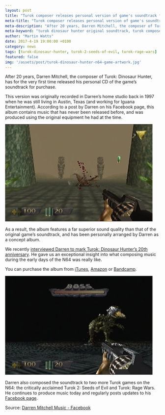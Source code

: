 ```yaml
---
layout: post
title: "Turok composer releases personal version of game's soundtrack from private collection"
meta-title: "Turok composer releases personal version of game's soundtrack from private collection"
meta-description: "After 20 years, Darren Mitchell, the composer of Turok: Dinosaur Hunter, has for the very first time released his personal CD of the game’s soundtrack for purchase."
meta-keyword: "turok dinosaur hunter original soundtrack, turok composer, darren mitchell composer, turok soundtrack"
author: "Martin Watts"
date: 2017-4-19 19:00:00 +0100
category: news
tags: [turok-dinosaur-hunter, turok-2-seeds-of-evil, turok-rage-wars]
featured: false
img: '/assets/post/turok-dinosaur-hunter-n64-game-artwork.jpg'
---
```

After 20 years, Darren Mitchell, the composer of Turok: Dinosaur Hunter, has for the very first time released his personal CD of the game’s soundtrack for purchase.

This version was originally recorded in Darren’s home studio back in 1997 when he was still living in Austin, Texas (and working for Iguana Entertainment). According to a post by Darren on his Facebook page, this album contains music that has never been released before, and was produced using the original equipment he had at the time.

![Shooting a raptor with a shotgun in Turok: Dinosaur Hunter for N64](/assets/images/games/turok-dinosaur-hunter/turok-dinosaur-hunter-n64-shotgun-raptor.jpg)

As a result, the album features a far superior sound quality than that of the original game’s soundtrack, and has been personally arranged by Darren as a concept album.

We recently [interviewed Darren to mark Turok: Dinosaur Hunter’s 20th anniversary](/article/2017/03/05/the-beat-of-the-jungle-darren-mitchell-on-composing-the-turok-dinosaur-hunter-soundtrack.html). He gave us an exceptional insight into what composing music during the early days of the N64 was really like.

You can purchase the album from [iTunes](https://itunes.apple.com/album/id1219061121?ls=1&app=itunes), [Amazon](https://www.amazon.com/Turok-Dinosaur-Hunter-Darren-Mitchell/dp/B06XTJQ57S/ref=sr_1_1?ie=UTF8&qid=1491475154&sr=8-1&keywords=Darren+Mitchell#customerReviews) or [Bandcamp](https://darrenmitchell.bandcamp.com/album/turok-the-dinosaur-hunter).

![T-Rex boss fight in Turok: Dinosaur Hunter for N64.](/assets/images/games/turok-dinosaur-hunter/turok-dinosaur-hunter-n64-t-rex-boss-battle.jpg)

Darren also composed the soundtrack to two more Turok games on the N64: the critically acclaimed Turok 2: Seeds of Evil and Turok: Rage Wars. He continues to produce music today and regularly posts updates to his [Facebook page](https://www.facebook.com/Darren-Mitchell-Music-555961567800992/).

Source: [Darren Mitchell Music - Facebook](https://www.facebook.com/555961567800992/photos/a.1350895091640965.1073741828.555961567800992/1421577727906034/?type=3&theater)

